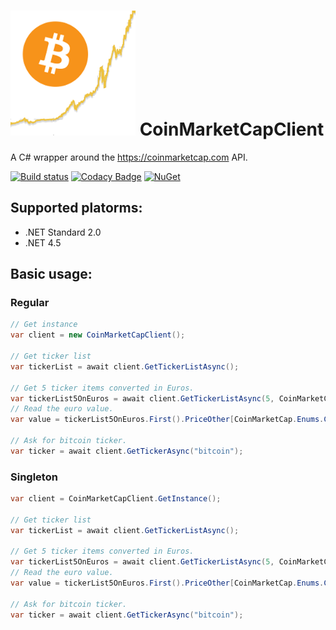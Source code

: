 # ![CoinMarketCapLogo](https://github.com/binamonk/CoinMarketCapClient/blob/master/CoinMarketCap.png?raw=true) CoinMarketCapClient
A C# wrapper around the https://coinmarketcap.com API.

[![Build status](https://ci.appveyor.com/api/projects/status/hd01p957m0h8xnl3/branch/master?svg=true)](https://ci.appveyor.com/project/binamonk/coinmarketcapclient/branch/master) [![Codacy Badge](https://api.codacy.com/project/badge/Grade/91b2177838e74c798bf3313631657e9f)](https://www.codacy.com/app/binamonk/CoinMarketCapClient?utm_source=github.com&amp;utm_medium=referral&amp;utm_content=binamonk/CoinMarketCapClient&amp;utm_campaign=Badge_Grade) [![NuGet](https://img.shields.io/nuget/v/CoinMarketCapClient.svg)](https://www.nuget.org/packages/CoinMarketCapClient/)
## Supported platorms:
- .NET Standard 2.0
- .NET 4.5

## Basic usage:
### Regular
```csharp
// Get instance
var client = new CoinMarketCapClient();

// Get ticker list
var tickerList = await client.GetTickerListAsync();

// Get 5 ticker items converted in Euros.
var tickerList5OnEuros = await client.GetTickerListAsync(5, CoinMarketCap.Enums.ConvertEnum.EUR);
// Read the euro value.
var value = tickerList5OnEuros.First().PriceOther[CoinMarketCap.Enums.ConvertEnum.EUR];

// Ask for bitcoin ticker.
var ticker = await client.GetTickerAsync("bitcoin");
```

### Singleton
```csharp
var client = CoinMarketCapClient.GetInstance();

// Get ticker list
var tickerList = await client.GetTickerListAsync();

// Get 5 ticker items converted in Euros.
var tickerList5OnEuros = await client.GetTickerListAsync(5, CoinMarketCap.Enums.ConvertEnum.EUR);
// Read the euro value.
var value = tickerList5OnEuros.First().PriceOther[CoinMarketCap.Enums.ConvertEnum.EUR];

// Ask for bitcoin ticker.
var ticker = await client.GetTickerAsync("bitcoin");
```

